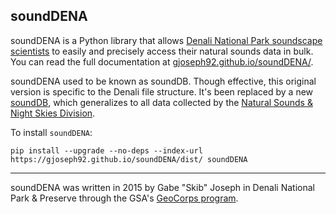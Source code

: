 ## soundDENA

soundDENA is a Python library that allows [Denali National Park soundscape scientists](https://www.nps.gov/dena/learn/nature/soundscape.htm) to easily and precisely access their natural sounds data in bulk.
You can read the full documentation at [gjoseph92.github.io/soundDENA/](https://gjoseph92.github.io/soundDENA/).

soundDENA used to be known as soundDB. Though effective, this original version is specific to the Denali file structure. It's been replaced by a new [soundDB](https://github.com/nationalparkservice/soundDB/), which generalizes to all data collected by the [Natural Sounds & Night Skies Division](https://www.nps.gov/orgs/1050/index.htm).

To install `soundDENA`:

`pip install --upgrade --no-deps --index-url https://gjoseph92.github.io/soundDENA/dist/ soundDENA`

-------------------

soundDENA was written in 2015 by Gabe "Skib" Joseph in Denali National Park & Preserve through the GSA's [GeoCorps program](http://rock.geosociety.org/g_corps/index_gip.htm).
